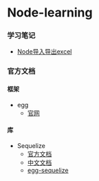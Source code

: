 # Node-learning
### 学习笔记
* [Node导入导出excel](./notes/node-export-excel.md)

### 官方文档

#### 框架

* egg
  * [官网](https://eggjs.org/zh-cn/)

#### 库
* Sequelize
  * [官方文档](http://docs.sequelizejs.com/)
  * [中文文档](https://github.com/demopark/sequelize-docs-Zh-CN)
  * [egg-sequelize](https://www.bookstack.cn/read/egg-plugins-docs-cn/egg-sequelize.md)
